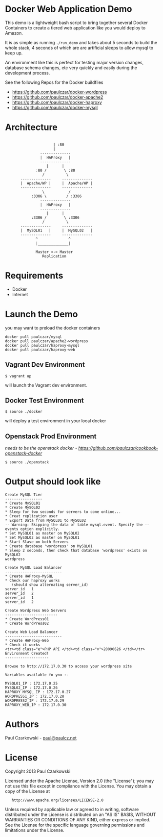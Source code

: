 # Docker Web Application Demo

This demo is a lightweight bash script to bring together several Docker Containers to create a tiered web application like you would deploy to Amazon.   

It is as simple as running `./run_demo` and takes about 5 seconds to build the whole stack,  4 seconds of which are are artificial sleeps to allow mysql to keep up.

An environment like this is perfect for testing major version changes, database schema changes, etc very quickly and easily during the development process.   

See the following Repos for the Docker buildfiles

* https://github.com/paulczar/docker-wordpress
* https://github.com/paulczar/docker-apache2
* https://github.com/paulczar/docker-haproxy
* https://github.com/paulczar/docker-mysql

# Architecture

```

                      | :80
                      |
                -------------- 
                |  HAProxy   |
                --------------
                   |      |
              :80 /        \ :80
                 /          \
       --------------     --------------  
       |  Apache/WP |     |  Apache/WP |   
       --------------     --------------
                 \           /
            :3306 \         / :3306
                -------------- 
                |  HAProxy   |
                --------------
                   |      |
            :3306 /        \ :3306
                 /          \
       --------------     --------------  
       |  MySQL01   |     |  MySQL02   |   
       --------------     --------------
              ^              ^
              |______________|

              Master <-> Master
                 Replication

```

# Requirements

* Docker
* Internet


# Launch the Demo

you may want to preload the docker containers

```
docker pull paulczar/mysql
docker pull paulczar/apache2-wordpress
docker pull paulczar/haproxy-mysql
docker pull paulczar/haproxy-web
```

## Vagrant Dev Environment

`$ vagrant up`

will launch the Vagrant dev environment.    

## Docker Test Environment

`$ source ./docker`

will deploy a test environment in your local docker

## Openstack Prod Environment

_needs to be the openstack docker - https://github.com/paulczar/cookbook-openstack-docker_

`$ source ./openstack`


# Output should look like

```
Create MySQL Tier
-----------------
* Create MySQL01
* Create MySQL02
* Sleep for two seconds for servers to come online...
* Creat replication user
* Export Data from MySQL01 to MySQL02
-- Warning: Skipping the data of table mysql.event. Specify the --events option explicitly.
* Set MySQL01 as master on MySQL02
* Set MySQL02 as master on MySQL01
* Start Slave on both Servers
* Create database 'wordpress' on MySQL01
* Sleep 2 seconds, then check that database 'wordpress' exists on MySQL02
wordpress

Create MySQL Load Balancer
--------------------------
* Create HAProxy-MySQL
* Check our haproxy works
   (should show alternating server_id)
server_id	1
server_id	2
server_id	1
server_id	2

Create Wordpress Web Servers
------------------------
* Create WordPress01
* Create WordPress02

Create Web Load Balancer
--------------------------
* Create HAProxy-Web
* Check it works
<tr><td class="e">PHP API </td><td class="v">20090626 </td></tr>
Environment Created!
--------------------

Browse to http://172.17.0.30 to access your wordpress site

Variables available fo you :-

MYSQL01_IP : 172.17.0.25
MYSQL02_IP : 172.17.0.26
HAPROXY_MYSQL_IP : 172.17.0.27
WORDPRESS1_IP : 172.17.0.28
WORDPRESS2_IP : 172.17.0.29
HAPROXY_WEB_IP : 172.17.0.30

```

# Authors

Paul Czarkowski - paul@paulcz.net

# License

Copyright 2013 Paul Czarkowski

   Licensed under the Apache License, Version 2.0 (the "License");
   you may not use this file except in compliance with the License.
   You may obtain a copy of the License at

       http://www.apache.org/licenses/LICENSE-2.0

   Unless required by applicable law or agreed to in writing, software
   distributed under the License is distributed on an "AS IS" BASIS,
   WITHOUT WARRANTIES OR CONDITIONS OF ANY KIND, either express or implied.
   See the License for the specific language governing permissions and
   limitations under the License.
